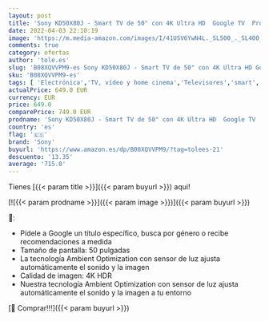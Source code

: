```yaml
---
layout: post
title: 'Sony KD50X80J - Smart TV de 50" con 4K Ultra HD  Google TV  Processor X1  Triluminos Pro  HDR  modelo 2021  color negro '
date: 2022-04-03 22:10:19
image: 'https://m.media-amazon.com/images/I/41USV6YwN4L._SL500_._SL400_.jpg'
comments: true
category: ofertas
author: 'tole.es'
slug: 'B08XQVVPM9-es Sony KD50X80J - Smart TV de 50" con 4K Ultra HD Google TV...'
sku: 'B08XQVVPM9-es'
tags: [ 'Electrónica','TV, vídeo y home cinema','Televisores','smart','sony','tv', ]
actualPrice: 649.0 EUR
currency: EUR
price: 649.0
comparePrice: 749.0 EUR
prodname: 'Sony KD50X80J - Smart TV de 50" con 4K Ultra HD  Google TV  Processor X1  Triluminos Pro  HDR  modelo 2021  color negro '
country: 'es'
flag: '🇪🇸'
brand: 'Sony'
buyurl: 'https://www.amazon.es/dp/B08XQVVPM9/?tag=tolees-21'
descuento: '13.35'
average: '715.0'
---
```


Tienes [{{< param title >}}]({{< param buyurl >}}) aqui!

[![{{< param prodname >}}]({{< param image >}})]({{< param buyurl >}})

🔎:

- Pídele a Google un título específico, busca por género o recibe recomendaciones a medida
- Tamaño de pantalla: 50 pulgadas
- La tecnología Ambient Optimization con sensor de luz ajusta automáticamente el sonido y la imagen
- Calidad de imagen: 4K HDR
- Nuestra tecnología Ambient Optimization con sensor de luz ajusta automáticamente el sonido y la imagen a tu entorno

[🛒 Comprar!!!]({{< param buyurl >}})
